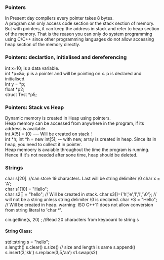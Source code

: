 
### Pointers
In Present day compilers every pointer takes 8 bytes.   
A program can only access code section or the stack section of memory. But with pointers, it can keep the address in stack and refer to heap section of the memory. That is the reason you can only do system programming using C/C++ since other programming languages do not allow accessing heap section of the memory directly.

### Pointers: declartion, initialised and dereferencing
int x=10; is a data variable.   
int *p=&x; p is a pointer and will be pointing on x. p is declared and initialised.   
int y = *p;    
float *p2;    
struct Test *p5;   

### Pointers: Stack vs Heap
Dynamic memory is created in Heap using pointers.   
Heap memory can be accessed from anywhere in the program, if its address is available.   
int A[5] = {0} --- Will be created on stack !   
int *h;
int *h = new int[5]; -- with new, array is created in heap. Since its in heap, you need to collect it in pointer.   
Heap memoery is avaiable throughout the time the program is running. Hence if it's not needed after sone time, heap should be deleted.

### Strings
char s[20]: //can store 19 characters. Last will be string delimiter \0
char x = 'A';  
char s1[10] = "Hello";  
char s2[] = "hello";   // Will be created in stack. 
char s3[]={'h','e','l','l','\0'}; // will not be a string unless string delimiter \0 is declared. 
char *S = "Hello";  // Will be created in heap. warning: ISO C++11 does not allow conversion from string literal to 'char *'.   

cin.getline(s, 20) ; //Read 20 characters from keyboard to string s
#### String Class:
std::string s = "hello";    
s.length()
s.clear()
s.size() // size and length is same
s.append()
s.insert(3,'kk')
s.replace(3,5,'aa')
s1.swap(s2)


